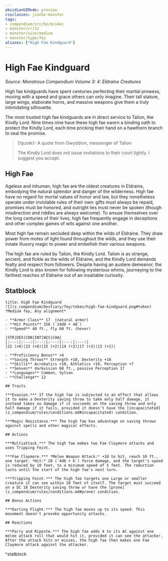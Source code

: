 ```yaml
---
obsidianUIMode: preview
cssclasses: json5e-monster
tags:
- compendium/src/5e/mcv4ec
- monster/cr/12
- monster/size/medium
- monster/type/fey
aliases: ["High Fae Kindguard"]
---
```

# High Fae Kindguard
*Source: Monstrous Compendium Volume 3: 4: Eldraine Creatures*  

High fae kindguards have spent centuries perfecting their martial prowess, moving with a speed and grace others can only imagine. Their tall stature, large wings, elaborate horns, and massive weapons give them a truly intimidating silhouette.

The most trusted high fae kindguards are in direct service to Talion, the Kindly Lord. Nine times nine have these high fae sworn a binding oath to protect the Kindly Lord, each time pricking their hand on a hawthorn branch to seal the promise.

> [!quote]- A quote from Gwyddion, messenger of Talion  
> 
> The Kindly Lord does not issue invitations to their court lightly. I suggest you accept.

## High Fae

Ageless and inhuman, high fae are the oldest creatures in Eldraine, embodying the natural splendor and danger of the wilderness. High fae have no regard for mortal values of honor and law, but they nonetheless operate under inviolable rules of their own: gifts must always be repaid, promises must be honored, and outright lies must never be spoken (though misdirection and riddles are always welcome). To amuse themselves over the long centuries of their lives, high fae frequently engage in deceptions and other complex games of wits against one another.

Most high fae remain secluded deep within the wilds of Eldraine. They draw power from motes of light found throughout the wilds, and they use their innate illusory magic to power and embellish their various weapons.

The high fae are ruled by Talion, the Kindly Lord. Talion is as strange, ancient, and fickle as the wilds of Eldraine, and the Kindly Lord demands fealty and respect from followers. Despite having an austere demeanor, the Kindly Lord is also known for following mysterious whims, journeying to the farthest reaches of Eldraine out of an insatiable curiosity.

## Statblock

```ad-statblock
title: High Fae Kindguard
![](z_compendium/bestiary/fey/token/high-fae-kindguard.png#token)
*Medium fey, Any alignment*

- **Armor Class** 17  (natural armor)
- **Hit Points** 156 (`24d8 + 48`)
- **Speed** 40 ft., fly 60 ft. (hover)

|STR|DEX|CON|INT|WIS|CHA|
|:---:|:---:|:---:|:---:|:---:|:---:|
|22 (+6)|23 (+6)|15 (+2)|14 (+2)|17 (+3)|13 (+1)|

- **Proficiency Bonus** +4
- **Saving Throws** Strength +10, Dexterity +10
- **Skills** Acrobatics +10, Athletics +10, Perception +7
- **Senses** darkvision 60 ft., passive Perception 17
- **Languages** Common, Sylvan
- **Challenge** 12

## Traits

***Evasion.*** If the high fae is subjected to an effect that allows it to make a Dexterity saving throw to take only half damage, it instead takes no damage if it succeeds on the saving throw and only half damage if it fails, provided it doesn't have the [incapacitated](z_compendium/rules/conditions.md#incapacitated) condition.

***Magic Resistance.*** The high fae has advantage on saving throws against spells and other magical effects.

## Actions

***Multiattack.*** The high fae makes two Fae Claymore attacks and uses Tripping Feint.

***Fae Claymore.*** *Melee Weapon Attack:* +10 to hit, reach 10 ft., one target. *Hit:* 20 (`4d6 + 6`) force damage, and the target's speed is reduced by 10 feet, to a minimum speed of 5 feet. The reduction lasts until the start of the high fae's next turn.

***Tripping Feint.*** The high fae targets one Large or smaller creature it can see within 10 feet of itself. The target must succeed on a DC 18 Dexterity saving throw or have the [prone](z_compendium/rules/conditions.md#prone) condition.

## Bonus Actions

***Darting Flight.*** The high fae moves up to its speed. This movement doesn't provoke opportunity attacks.

## Reactions

***Parry and Riposte.*** The high fae adds 4 to its AC against one melee attack roll that would hit it, provided it can see the attacker. After the attack hits or misses, the high fae then makes one Fae Claymore attack against the attacker.
```
^statblock